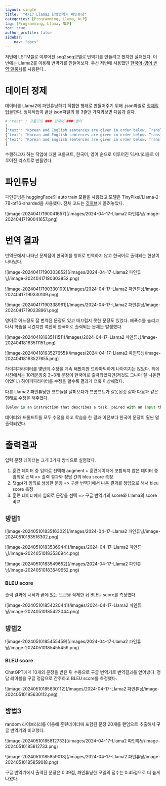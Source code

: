 ```yaml
---
layout: single
title:  "4/17 Llama2 한영번역기 파인튜닝"
categories: [Programming, Llama, NLP]
tag: [Programming, Llama, NLP]
toc: true
author_profile: false
sidebar:
    nav: "docs"
---
```


 저번에 LSTM셀로 이루어진 seq2seq모델로 번역기를 만들려고 했지만 실패했다. 이번에는 Llama2를 이용해 번역기를 만들어보자. 우선 저번에 사용했던 [한국어-영어 번역 말뭉치](https://aihub.or.kr/aihubdata/data/view.do?currMenu=115&topMenu=100&aihubDataSe=realm&dataSetSn=126)를 사용한다..

# 데이터 정제 

데이터를 Llama2에 파인튜닝하기 적합한 형태로 만들어주기 위해 .json파일로 [정제작업](https://github.com/swyoo5/LlamaFineTuning/blob/main/2_%EB%8C%80%ED%99%94%EC%B2%B4_%EB%8D%B0%EC%9D%B4%ED%84%B0_%EC%A0%95%EC%A0%9C.ipynb)을한다. 정제작업이 끝난 json파일의 앞 3줄만 가져와보면 다음과 같다.

```python
# "text" : 프롬프트 ### 한국어 ### 영어
[
{"text": "Korean and English sentences are given in order below. Translate Korean sentences into English sentences. ### Korean : 이번 신제품 출시에 대한 시장의 반응은 어떤가요? ### English : How is the market's reaction to the newly released product?"},
{"text": "Korean and English sentences are given in order below. Translate Korean sentences into English sentences. ### Korean : 판매량이 지난번 제품보다 빠르게 늘고 있습니다. ### English : The sales increase is faster than the previous product."},
{"text": "Korean and English sentences are given in order below. Translate Korean sentences into English sentences. ### Korean : 그렇다면 공장에 연락해서 주문량을 더 늘려야겠네요. ### English : Then, we'll have to call the manufacturer and increase the volume of orders."}
] 
```

 수행하고자 하는 작업에 대한 프롬프트, 한국어, 영어 순으로 이루어진 딕셔너리들로 이루어진 리스트로 만들었다.

# 파인튜닝

파인튜닝은 huggingFace의 auto train 모듈을 사용했고 모델은 TinyPixel/Llama-2-7B-bf16-sharded을 사용했다. 전체 코드는 [깃허브](https://github.com/swyoo5/LlamaFineTuning/blob/main/2_%EB%8C%80%ED%99%94%EC%B2%B4_%EB%8D%B0%EC%9D%B4%ED%84%B0_Fine_Tuning.ipynb)에 올려놓았다.

![image-20240417190041657](/images/2024-04-17-Llama2 파인튜닝/image-20240417190041657.png)



# 번역 결과

번역문에서 나타난 문제점이 한국어를 영어로 번역하지 않고 한국어로 출력되는 현상이 나타났다.

![image-20240417190303852](/images/2024-04-17-Llama2 파인튜닝/image-20240417190303852.png)

![image-20240417190330109](/images/2024-04-17-Llama2 파인튜닝/image-20240417190330109.png)

![image-20240417190338961](/images/2024-04-17-Llama2 파인튜닝/image-20240417190338961.png)

영어로 어느정도 잘 번역된 문장도 있고 매끄럽지 못한 문장도 있었다.  에폭수를 늘리고 다시 학습을 시켰지만 여전히 한국어로 출력되는 문제는 발생했다.

![image-20240418163511151](/images/2024-04-17-Llama2 파인튜닝/image-20240418163511151.png)

![image-20240418163527655](/images/2024-04-17-Llama2 파인튜닝/image-20240418163527655.png)

하이퍼파라미터를 몇번의 수정을 계속 해봤지만 드라마틱하게 나아지지는 않았다. 위에 사진에서는 10개문장중 2~3개 문장이 한국어로 출력되었지만(저것도 그나마 잘 나온편이었다.) 하이퍼파라미터를 수정을 할수록 결과가 더욱 이상해졌다.

다른 Llama2 파인튜닝한 코드들을 살펴보다가 프롬프트가 잘못된것 같아 다음과 같은 형태로 수정을 해주었다.

```python
{Below is an instruction that describes a task, paired with an input that provides further context. Write a response that appropriately completes the request.### Instruction : Korean and English sentences are given in order below. Translate Korean sentences into English sentences.### Korean : 이번 신제품 출시에 대한 시장의 반응은 어떤가요? ### English : How is the market's reaction to the newly released product?}
```

데이터와 프롬프트를 모두 수정을 하고 학습을 한 결과 이전보다 한국어 문장이 훨씬 덜 출력되었다.

# 출력결과

입력 문장 데이터는 크게 3가지 방식으로 실험했다.

1. 훈련 데이터 중 임의로 선택해 augment + 훈련데이터에 포함되지 않은 데이터 중 임의로 선택 => 출력 결과와 정답 간의 bleu score 측정
2. 챗gpt가 임의로 생성한 문장 => 구글 번역기에서 나온 결과를 정답으로 해서 bleu score 측정
3. 훈련 데이터에서 임의로 문장을 선택 => 구글 번역기의 score와 Llama의 score 비교

## 방법1

![image-20240510183516302](/images/2024-04-17-Llama2 파인튜닝/image-20240510183516302.png)

![image-20240510183536944](/images/2024-04-17-Llama2 파인튜닝/image-20240510183536944.png)

![image-20240510183549652](/images/2024-04-17-Llama2 파인튜닝/image-20240510183549652.png)

### BLEU score

출력 결과에 시작과 끝에 있는 토큰을 삭제한 뒤 BLEU score를 측정했다.

![image-20240510185422044](/images/2024-04-17-Llama2 파인튜닝/image-20240510185422044.png)

## 방법2

![image-20240510185455459](/images/2024-04-17-Llama2 파인튜닝/image-20240510185455459.png)

### BLEU score

ChatGPT에게 10개의 문장을 받은 뒤 수동으로 구글 번역기로 번역결과를 얻어냈다. 정답 레이블을 구글 정답으로 간주하고 BLEU score를 측정했다.

![image-20240510185630112](/images/2024-04-17-Llama2 파인튜닝/image-20240510185630112.png)

## 방법3

random 라이브러리를 이용해 훈련데이터에 포함된 문장 20개를 랜덤으로 추출해서 구글 번역기와 비교했다.

![image-20240510185812733](/images/2024-04-17-Llama2 파인튜닝/image-20240510185812733.png)

![image-20240510185859018](/images/2024-04-17-Llama2 파인튜닝/image-20240510185859018.png)

구글 번역기에서 출력된 문장은 0.39점, 파인튜닝한 모델의 점수는 0.45점으로 더 높게 나왔다.
